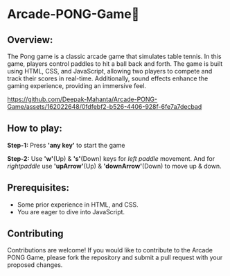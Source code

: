 # Arcade-PONG-Game🏓

## Overview:

The Pong game is a classic arcade game that simulates table tennis. In this game, players control paddles to hit a ball back and forth. The game is built using HTML, CSS, and JavaScript, allowing two players to compete and track their scores in real-time. Additionally, sound effects enhance the gaming experience, providing an immersive feel. 



https://github.com/Deepak-Mahanta/Arcade-PONG-Game/assets/162022648/0fdfebf2-b526-4406-928f-6fe7a7decbad



## How to play:

**Step-1:** Press **'any key'** to start the game 

**Step-2:** Use **'w'**(Up) & **'s'**(Down) keys for _left paddle_ movement. And for _rightpaddle_ use **'upArrow'**(Up) & **'downArrow'**(Down) to move up & down.

## Prerequisites:

- Some prior experience in HTML, and CSS.
- You are eager to dive into JavaScript.

## Contributing

Contributions are welcome! If you would like to contribute to the Arcade PONG Game, please fork the repository and submit a pull request with your proposed changes.
